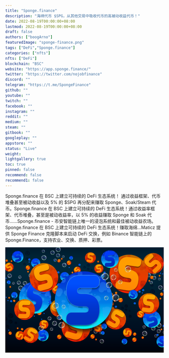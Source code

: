 ```yaml
---
title: "Sponge.finance"
description: "海绵代币 $SPG，从其他交易中吸收代币的高被动收益代币！"
date: 2022-08-19T00:00:00+08:00
lastmod: 2022-08-19T00:00:00+08:00
draft: false
authors: ["boogArno"]
featuredImage: "sponge-finance.png"
tags: ["DeFi","Sponge.finance"]
categories: ["nfts"]
nfts: ["DeFi"]
blockchain: "BSC"
website: "https://app.sponge.finance/"
twitter: "https://twitter.com/nojobfinance"
discord: ""
telegram: "https://t.me/SpongeFinance"
github: ""
youtube: ""
twitch: ""
facebook: ""
instagram: ""
reddit: ""
medium: ""
steam: ""
gitbook: ""
googleplay: ""
appstore: ""
status: "Live"
weight: 
lightgallery: true
toc: true
pinned: false
recommend: false
recommend1: false
---
```

Sponge.finance 在 BSC 上建立可持续的 DeFi 生态系统！
通过收益框架、代币堆叠甚至被动收益以及 5% 的 $SPG 再分配来赚取 Sponge、Soak/Steam 代币。Sponge.finance 在 BSC 上建立可持续的 DeFi 生态系统！通过收益率框架、代币堆叠，甚至是被动收益率，以 5% 的收益赚取 Sponge 和 Soak 代币......Sponge.finance - 币安智能链上唯一的浸泡系统和最佳被动收益农场。 Sponge.finance 在 BSC 上建立可持续的 DeFi 生态系统！赚取海绵...Maticz 提供 Sponge Finance 克隆脚本来启动 DeFi 交换，例如 Binance 智能链上的 Sponge.Finance，支持农业、交换、质押、彩票。

![spongefinance-dapp-defi-bsc-image1_d929cbe1c5525e659382523c77f874d3](spongefinance-dapp-defi-bsc-image1_d929cbe1c5525e659382523c77f874d3.png)

